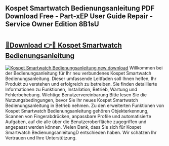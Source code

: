 ## Kospet Smartwatch Bedienungsanleitung PDF Download Free - Part-xEP User Guide Repair - Service Owner Edition 8B1sU

# <h2><a href="http://df15u1.blite.top/?on=Kospet+Smartwatch+Bedienungsanleitung">🔗Download 👉🔴 Kospet Smartwatch Bedienungsanleitung</a></h2>

[![Kospet Smartwatch Bedienungsanleitung new download](https://i.imgur.com/lujVjoI.png)](http://df15u1.blite.top/?on=Kospet+Smartwatch+Bedienungsanleitung)
Willkommen bei der Bedienungsanleitung für Ihr neu verbundenes Kospet Smartwatch Bedienungsanleitung. Dieser umfassende Leitfaden soll Ihnen helfen, Ihr Produkt zu verstehen und erfolgreich zu betreiben. Sie finden detaillierte Informationen zu Funktionen, Installation, Betrieb, Wartung und Fehlerbehebung. Wichtige Benutzervereinbarung Bitte lesen Sie die Nutzungsbedingungen, bevor Sie Ihr neues Kospet Smartwatch Bedienungsanleitung in Betrieb nehmen. Zu den erweiterten Funktionen von Kospet Smartwatch Bedienungsanleitung gehören Objekterkennung, Scannen von Fingerabdrücken, anpassbare Profile und automatisierte Aufgaben, auf die alle über die Benutzeroberfläche zugegriffen und angepasst werden können. Vielen Dank, dass Sie sich für Kospet Smartwatch BedienungsanleitungD entschieden haben. Wir schätzen Ihr Vertrauen und Ihre Unterstützung.
